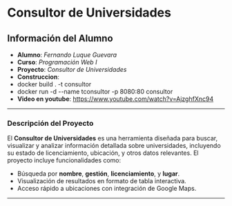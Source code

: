 # **Consultor de Universidades**

## Información del Alumno

- **Alumno**: _Fernando Luque Guevara_
- **Curso**: _Programación Web I_
- **Proyecto**: _Consultor de Universidades_
- **Construccion**: 
- docker build . -t consultor
- docker run -d --name tconsultor -p 8080:80 consultor
- **Video en youtube**: https://www.youtube.com/watch?v=AjzghfXnc94
---

### Descripción del Proyecto

El **Consultor de Universidades** es una herramienta diseñada para buscar, visualizar y analizar información detallada sobre universidades, incluyendo su estado de licenciamiento, ubicación, y otros datos relevantes. El proyecto incluye funcionalidades como:

- Búsqueda por **nombre**, **gestión**, **licenciamiento**, y **lugar**.
- Visualización de resultados en formato de tabla interactiva.
- Acceso rápido a ubicaciones con integración de Google Maps.

---

